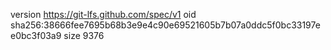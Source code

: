 version https://git-lfs.github.com/spec/v1
oid sha256:38666fee7695b68b3e9e4c90e69521605b7b07a0ddc5f0bc33197ee0bc3f03a9
size 9376
